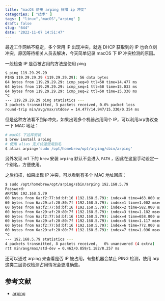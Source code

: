 ```yaml
---
title: "macOS 使用 arping 扫描 ip 冲突"
categories: [ "技术" ]
tags: [ "linux","macOS","arping" ]
draft: false
slug: "644"
date: "2022-11-07 14:51:47"
---
```


最近工作网络不稳定，多个常用 IP 出现冲突，就连 DHCP 获取到的 IP 也会立刻冲突，原因等待相关人员去解决，今天简单记录 macOS 下 IP 冲突检测的原因。

一般检查 IP 是否被占用的方法是使用 ping
```bash
$ ping 119.29.29.29
PING 119.29.29.29 (119.29.29.29): 56 data bytes
64 bytes from 119.29.29.29: icmp_seq=0 ttl=50 time=14.477 ms
64 bytes from 119.29.29.29: icmp_seq=1 ttl=50 time=15.033 ms
64 bytes from 119.29.29.29: icmp_seq=2 ttl=50 time=15.330 ms
^C
--- 119.29.29.29 ping statistics ---
3 packets transmitted, 3 packets received, 0.0% packet loss
round-trip min/avg/max/stddev = 14.477/14.947/15.330/0.354 ms
```

但是这种方法看不到ip冲突，如果出现多个机器占用同个 IP，可以利用arp协议查一下 MAC 地址：

```bash
# macOS 下这样安装
$ brew install arping
# 使用 alias 定义快速使用别名
$ alias arping='sudo /opt/homebrew/opt/arping/sbin/arping'
```

另外发现 m1 下的 `brew` 安装 `arping` 默认不会进入 `PATH` ，因此在这里手动设定一个别名，方便使用。

之后扫描，如果出现 IP 冲突，可以看到有多个 MAC 地址回应：

```bash
$ sudo /opt/homebrew/opt/arping/sbin/arping 192.168.5.79
Password:
ARPING 192.168.5.79
60 bytes from 6a:f2:77:bd:bf:16 (192.168.5.79): index=0 time=463.000 usec
60 bytes from 6a:29:af:20:80:7f (192.168.5.79): index=1 time=1.002 msec
60 bytes from 6a:f2:77:bd:bf:16 (192.168.5.79): index=2 time=582.000 usec
60 bytes from 6a:29:af:20:80:7f (192.168.5.79): index=3 time=1.182 msec
60 bytes from 6a:f2:77:bd:bf:16 (192.168.5.79): index=4 time=658.000 usec
60 bytes from 6a:29:af:20:80:7f (192.168.5.79): index=5 time=1.117 msec
60 bytes from 6a:f2:77:bd:bf:16 (192.168.5.79): index=6 time=772.000 usec
60 bytes from 6a:29:af:20:80:7f (192.168.5.79): index=7 time=1.096 msec
^C
--- 192.168.5.79 statistics ---
4 packets transmitted, 8 packets received,   0% unanswered (4 extra)
rtt min/avg/max/std-dev = 0.463/0.859/1.182/0.257 ms
```

还可以通过 arping 来查看是否 IP 被占用，有些机器会禁止 PING 检测，使用 arp 这类二层协议检测占用情况会更准确些。

## 参考文献

- [arping](https://wangchujiang.com/linux-command/c/arping.html)